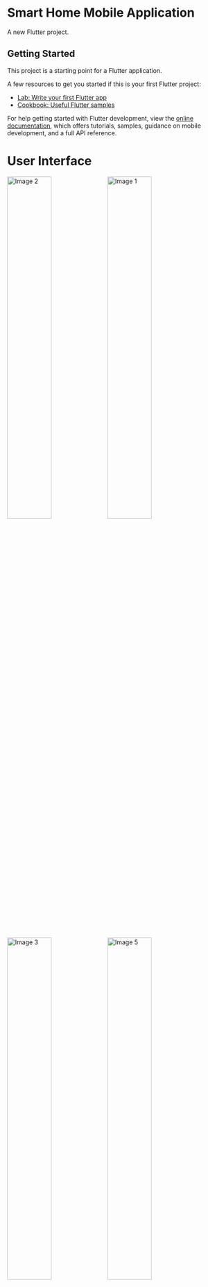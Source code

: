 <h1> Smart Home Mobile Application </h1>

A new Flutter project.

## Getting Started

This project is a starting point for a Flutter application.

A few resources to get you started if this is your first Flutter project:

- [Lab: Write your first Flutter app](https://docs.flutter.dev/get-started/codelab)
- [Cookbook: Useful Flutter samples](https://docs.flutter.dev/cookbook)

For help getting started with Flutter development, view the
[online documentation](https://docs.flutter.dev/), which offers tutorials,
samples, guidance on mobile development, and a full API reference.

<h1> User Interface </h1>

<img src="https://github.com/pasindu-2002/Smart-Home-Mobile-Application/assets/87941322/73b83668-e2a1-4600-87a4-6456ecbd0e06" width= 45% height= 45% alt="Image 2">

<img src="https://github.com/pasindu-2002/Smart-Home-Mobile-Application/assets/87941322/db7afcf5-1b53-4f51-a4b7-2daf7e2e6e5e" width= 45% height= 45% alt="Image 1">

<img src="https://github.com/pasindu-2002/Smart-Home-Mobile-Application/assets/87941322/00556a9d-ce0e-443e-846d-5804062e8bb5" width= 45% height= 45% alt="Image 3">

<img src="https://github.com/pasindu-2002/Smart-Home-Mobile-Application/assets/87941322/f403dd08-c71a-4b85-b6de-cbb7001f929b" width= 45% height= 45% alt="Image 5">
